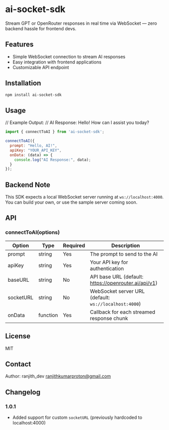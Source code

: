 # ai-socket-sdk

Stream GPT or OpenRouter responses in real time via WebSocket — zero backend hassle for frontend devs.

## Features
- Simple WebSocket connection to stream AI responses
- Easy integration with frontend applications
- Customizable API endpoint

## Installation

```bash
npm install ai-socket-sdk
```

## Usage
// Example Output:
// AI Response: Hello! How can I assist you today?
```js
import { connectToAI } from 'ai-socket-sdk';

connectToAI({
  prompt: "Hello, AI!",
  apiKey: "YOUR_API_KEY",
  onData: (data) => {
    console.log("AI Response:", data);
  }
});
```
## Backend Note

This SDK expects a local WebSocket server running at `ws://localhost:4000`.  
You can build your own, or use the sample server coming soon.

## API

### connectToAI(options)

| Option    | Type     | Required | Description                                      |
|-----------|----------|----------|--------------------------------------------------|
| prompt    | string   | Yes      | The prompt to send to the AI                     |
| apiKey    | string   | Yes      | Your API key for authentication                  |
| baseURL   | string   | No       | API base URL (default: https://openrouter.ai/api/v1) |
| socketURL | string   | No       | WebSocket server URL (default: `ws://localhost:4000`)  |
| onData    | function | Yes      | Callback for each streamed response chunk        |

## License

MIT

## Contact

Author: ranjith_dev <ranjithkumarproton@gmail.com>

## Changelog

### 1.0.1
- Added support for custom `socketURL` (previously hardcoded to localhost:4000)
